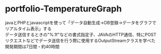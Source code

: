 # portfolio-TemperatureGraph
javaとPHPとjavascriptを使って「データ自動生成→DB登録→データをグラフでリアルタイム表示」する  
データ送信するときの"%.1f"などの書式指定子、JAVAのHTTP通信、特にPOSTリクエストなどでデータ送信を行う際に使用するOutputStreamクラスを学べた  
開発期間は7日間・約40時間
